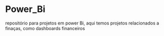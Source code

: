 # Power_Bi
 repositório para projetos em power Bi, aqui temos projetos relacionados a finaças, como dashboards financeiros
